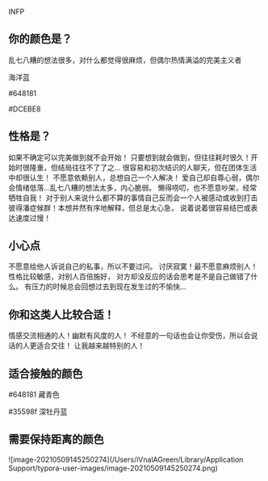 INFP

## 你的颜色是？

乱七八糟的想法很多，对什么都觉得很麻烦，但偶尔热情满溢的完美主义者

海洋蓝

#648181

#DCEBE8



## 性格是？

如果不确定可以完美做到就不会开始！
只要想到就会做到，但往往耗时很久！开始时很隆重，但结局往往不了了之…
很容易和初次结识的人聊天，但在团体生活中却很认生！
不愿意依赖别人，总想自己一个人解决！
爱自己却自尊心弱，偶尔会情绪低落…乱七八糟的想法太多，内心脆弱。
懒得唠叨，也不愿意吵架，经常牺牲自我！
对于别人来说什么都不算的事情自己反而会一个人被感动或收到打击
彼得潘症候群！本想并然有序地解释，但总是太心急，
说着说着很容易结巴或表达速度过慢！

## 小心点

不愿意给他人诉说自己的私事，所以不要过问。
讨厌寂寞！最不愿意麻烦别人！性格比较敏感，对别人百倍施好，
对方却没反应的话会思考是不是自己做错了什么。
有压力的时候总会回想过去到现在发生过的不愉快…

## 你和这类人比较合适！

情感交流相通的人！幽默有风度的人！
不经意的一句话也会让你受伤，所以会说话的人更适合交往！
让我越来越特别的人！

## 适合接触的颜色

#648181 藏青色

#35598f 深牡丹蓝

## 需要保持距离的颜色

![image-20210509145250274](/Users/iVnalAGreen/Library/Application Support/typora-user-images/image-20210509145250274.png)



